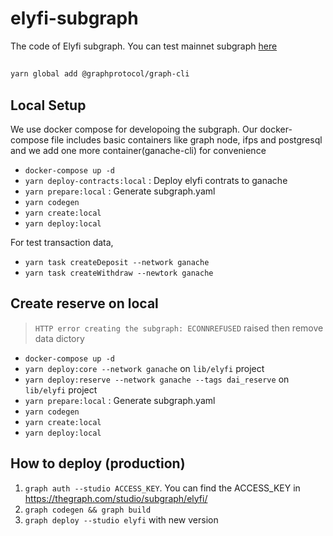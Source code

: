 # elyfi-subgraph

The code of Elyfi subgraph. You can test mainnet subgraph [here](https://thegraph.com/explorer/subgraph?id=0x9d2d46e67c420147834c76b23c9bac485f114feb-0)

##
```sh
yarn global add @graphprotocol/graph-cli
```

## Local Setup

We use docker compose for developoing the subgraph.
Our docker-compose file includes basic containers like graph node, ifps and postgresql and we add one more container(ganache-cli) for convenience

- `docker-compose up -d`
- `yarn deploy-contracts:local` : Deploy elyfi contrats to ganache
- `yarn prepare:local` : Generate subgraph.yaml
- `yarn codegen`
- `yarn create:local`
- `yarn deploy:local`

For test transaction data,

- `yarn task createDeposit --network ganache`
- `yarn task createWithdraw --newtork ganache`


## Create reserve on local
> `HTTP error creating the subgraph: ECONNREFUSED` raised then remove data dictory
- `docker-compose up -d`
- `yarn deploy:core --network ganache` on `lib/elyfi` project
- `yarn deploy:reserve --network ganache --tags dai_reserve` on `lib/elyfi` project
- `yarn prepare:local` : Generate subgraph.yaml
- `yarn codegen`
- `yarn create:local`
- `yarn deploy:local`

## How to deploy (production)

1. `graph auth --studio ACCESS_KEY`. You can find the ACCESS_KEY in https://thegraph.com/studio/subgraph/elyfi/
2. `graph codegen && graph build`
3. `graph deploy --studio elyfi` with new version